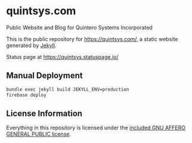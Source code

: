 # quintsys.com
Public Website and Blog for Quintero Systems Incorporated

This is the public repository for <https://quintsys.com/>, a static website generated by [Jekyll](https://jekyllrb.com/).

Status page at https://quintsys.statuspage.io/

## Manual Deployment
```bash
bundle exec jekyll build JEKYLL_ENV=production
firebase deploy
````

## License Information
Everything in this repository is licensed under the [included GNU AFFERO GENERAL PUBLIC license](LICENSE).
